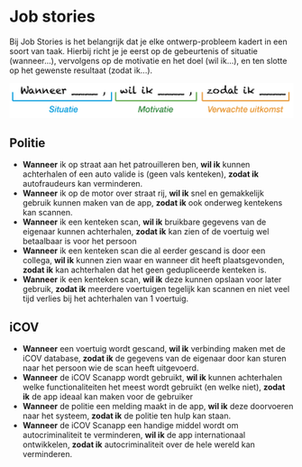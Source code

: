 # Job stories

Bij Job Stories is het belangrijk dat je elke ontwerp-probleem kadert in een soort van taak. Hierbij richt je je eerst op de gebeurtenis of situatie (wanneer...), vervolgens op de motivatie en het doel (wil ik...), en ten slotte op het gewenste resultaat (zodat ik...).

![](<../.gitbook/assets/image (6) (1) (1).png>)

## Politie

* **Wanneer** ik op straat aan het patrouilleren ben, **wil ik** kunnen achterhalen of een auto valide is (geen vals kenteken), **zodat ik** autofraudeurs kan verminderen.
* **Wanneer** ik op de motor over straat rij, **wil ik** snel en gemakkelijk gebruik kunnen maken van de app, **zodat ik** ook onderweg kentekens kan scannen.
* **Wanneer** ik een kenteken scan, **wil ik** bruikbare gegevens van de eigenaar kunnen achterhalen, **zodat ik** kan zien of de voertuig wel betaalbaar is voor het persoon
* **Wanneer** ik een kenteken scan die al eerder gescand is door een collega, **wil ik** kunnen zien waar en wanneer dit heeft plaatsgevonden, **zodat ik** kan achterhalen dat het geen gedupliceerde kenteken is.
* **Wanneer** ik een kenteken scan, **wil ik** deze kunnen opslaan voor later gebruik, **zodat ik** meerdere voertuigen tegelijk kan scannen en niet veel tijd verlies bij het achterhalen van 1 voertuig.

## iCOV

* **Wanneer** een voertuig wordt gescand, **wil ik** verbinding maken met de iCOV database, **zodat ik** de gegevens van de eigenaar door kan sturen naar het persoon wie de scan heeft uitgevoerd.
* **Wanneer** de iCOV Scanapp wordt gebruikt, **wil ik** kunnen achterhalen welke functionaliteiten het meest wordt gebruikt (en welke niet), **zodat ik** de app ideaal kan maken voor de gebruiker
* **Wanneer** de politie een melding maakt in de app, **wil ik** deze doorvoeren naar het systeem, **zodat ik** de politie ten hulp kan staan.
* **Wanneer** de iCOV Scanapp een handige middel wordt om autocriminaliteit te verminderen, **wil ik** de app internationaal ontwikkelen, **zodat ik** autocriminaliteit over de hele wereld kan verminderen.
